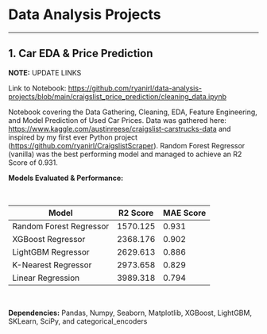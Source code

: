 # Data Analysis Projects

---

## 1. Car EDA & Price Prediction

**NOTE:** UPDATE LINKS

Link to Notebook: https://github.com/ryanirl/data-analysis-projects/blob/main/craigslist_price_prediction/cleaning_data.ipynb

Notebook covering the Data Gathering, Cleaning, EDA, Feature Engineering, and Model Prediction of Used Car Prices. Data was
gathered here: https://www.kaggle.com/austinreese/craigslist-carstrucks-data and inspired by my first ever Python 
project (https://github.com/ryanirl/CraigslistScraper). Random Forest Regressor (vanilla) was the best performing model and managed to achieve
an R2 Score of 0.931. 


**Models Evaluated & Performance:**

<br />

| Model | R2 Score | MAE Score |
| --- | --- | --- |
| Random Forest Regressor | 1570.125 | 0.931 |
| XGBoost Regressor | 2368.176 | 0.902 |
| LightGBM Regressor | 2629.613 | 0.886 |
| K-Nearest Regressor | 2973.658 | 0.829 |
| Linear Regression | 3989.318 | 0.794 |

<br />


**Dependencies:** Pandas, Numpy, Seaborn, Matplotlib, XGBoost, LightGBM, SKLearn, SciPy, and categorical_encoders 

